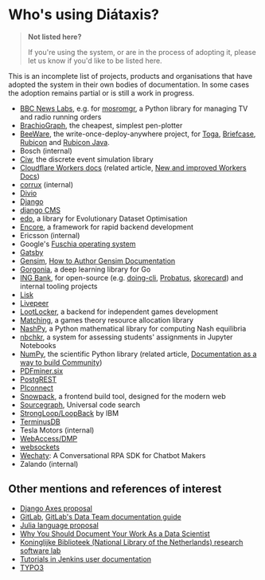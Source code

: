 Who's using Diátaxis?
=====================

> **Not listed here?**
>
> If you're using the system, or are in the process of adopting it,
> please let us know if you'd like to be listed here.

This is an incomplete list of projects, products and organisations that
have adopted the system in their own bodies of documentation. In some
cases the adoption remains partial or is still a work in progress.

-   [BBC News Labs](https://bbcnewslabs.co.uk/), e.g. for
    [mosromgr](https://mosromgr.readthedocs.io), a Python library for
    managing TV and radio running orders
-   [BrachioGraph](https://www.brachiograph.art), the cheapest, simplest
    pen-plotter
-   [BeeWare](https://beeware.org), the write-once-deploy-anywhere
    project, for [Toga](https://toga.readthedocs.io),
    [Briefcase](https://briefcase.readthedocs.io),
    [Rubicon](https://rubicon-objc.readthedocs.io) and [Rubicon
    Java](https://rubicon-objc.readthedocs.io).
-   Bosch (internal)
-   [Ciw](https://ciw.readthedocs.io), the discrete event simulation
    library
-   [Cloudflare Workers
    docs](https://blog.cloudflare.com/new-and-improved-workers-docs/)
    (related article, [New and improved Workers
    Docs](https://blog.cloudflare.com/new-and-improved-workers-docs/))
-   [corrux](https://corrux.io/) (internal)
-   [Divio](https://docs.divio.com/)
-   [Django](https://docs.djangoproject.com/en/dev/#how-the-documentation-is-organized)
-   [django CMS](https://docs.django-cms.org)
-   [edo](https://edo.readthedocs.io), a library for Evolutionary
    Dataset Optimisation
-   [Encore](https://encore.dev/docs), a framework for rapid backend
    development
-   Ericsson (internal)
-   Google's [Fuschia operating system](https://fuchsia.dev/)
-   [Gatsby](https://www.gatsbyjs.com/docs/)
-   [Gensim](https://radimrehurek.com/gensim/auto_examples/index.html),
    [How to Author Gensim
    Documentation](https://radimrehurek.com/gensim/auto_examples/howtos/run_doc.html)
-   [Gorgonia](https://gorgonia.org), a deep learning library for Go
-   [ING Bank](https://www.ing.com), for open-source (e.g.
    [doing-cli](https://github.com/ing-bank/doing-cli),
    [Probatus](https://github.com/ing-bank/probatus),
    [skorecard](https://github.com/timvink/skorecard)) and internal
    tooling projects
-   [Lisk](https://lisk.io)
-   [Livepeer](https://livepeer.org)
-   [LootLocker](https://docs.lootlocker.io), a backend for independent
    games development
-   [Matching](https://matching.readthedocs.io), a games theory resource
    allocation library
-   [NashPy](https://nashpy.readthedocs.io), a Python mathematical
    library for computing Nash equilibria
-   [nbchkr](https://nbchkr.readthedocs.io), a system for assessing
    students' assignments in Jupyter Notebooks
-   [NumPy](https://numpy.org/devdocs/), the scientific Python library
    (related article, [Documentation as a way to build
    Community](http://labs.quansight.org/blog/2020/03/documentation-as-a-way-to-build-community/))
-   [PDFminer.six](https://pdfminersix.readthedocs.io)
-   [PostgREST](http://postgrest.org)
-   [PIconnect](https://piconnect.readthedocs.io)
-   [Snowpack](https://www.snowpack.dev/), a frontend build tool,
    designed for the modern web
-   [Sourcegraph](https://docs.sourcegraph.com/), Universal code search
-   [StrongLoop/LoopBack](https://loopback.io/doc/en/lb4) by IBM
-   [TerminusDB](https://terminusdb.com/docs/terminusdb/#/)
-   Tesla Motors (internal)
-   [WebAccess/DMP](https://docs.wadmp.com)
-   [websockets](https://websockets.readthedocs.io)
-   [Wechaty](https://wechaty.js.org/docs/): A Conversational RPA SDK
    for Chatbot Makers
-   Zalando (internal)

Other mentions and references of interest
-----------------------------------------

-   [Django Axes
    proposal](https://github.com/jazzband/django-axes/issues/410)
-   [GitLab](https://docs.gitlab.com/ee/development/documentation/styleguide.html#no-special-types),
    [GitLab's Data Team documentation
    guide](https://about.gitlab.com/handbook/business-ops/data-team/documentation/#documentation-types)
-   [Julia language
    proposal](https://github.com/JuliaLang/julia/pull/33936#issuecomment-606966229)
-   [Why You Should Document Your Work As a Data
    Scientist](https://towardsdatascience.com/why-you-should-document-your-work-as-a-data-scientist-a265af8a373)
-   [Koninglijke Biblioteek (National Library of the Netherlands)
    research software
    lab](https://lab.kb.nl/about-us/blog/documentation)
-   [Tutorials in Jenkins user
    documentation](https://www.jenkins.io/blog/2017/11/27/tutorials-in-the-jenkins-user-documentation/)
-   [TYPO3](https://docs.typo3.org/m/typo3/docs-how-to-document/master/en-us/WritingContent/Index.html)


